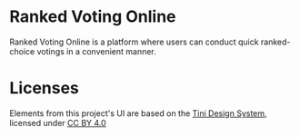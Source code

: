 # Ranked Voting Online

Ranked Voting Online is a platform where users can conduct quick ranked-choice votings in a convenient manner.

# Licenses

Elements from this project's UI are based on the [Tini Design System](https://www.figma.com/community/file/958198956095698455/tini-design-system), licensed under [CC BY 4.0](https://creativecommons.org/licenses/by/4.0/)
